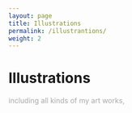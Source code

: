 ```yaml
---
layout: page
title: Illustrations
permalink: /illustrantions/
weight: 2
---
```


# Illustrations

<p style="color:DarkGrey">
including all kinds of my art works,
</p>